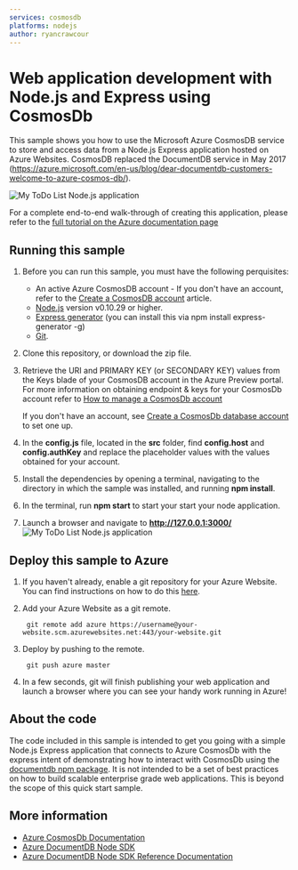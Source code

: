 ```yaml
---
services: cosmosdb
platforms: nodejs
author: ryancrawcour
---
```


# Web application development with Node.js and Express using CosmosDb
This sample shows you how to use the Microsoft Azure CosmosDB service to store and access data from a Node.js Express application hosted on Azure Websites. CosmosDB replaced the DocumentDB service in May 2017 (https://azure.microsoft.com/en-us/blog/dear-documentdb-customers-welcome-to-azure-cosmos-db/). 

![My ToDo List Node.js application](./media/image1.png)

For a complete end-to-end walk-through of creating this application, please refer to the [full tutorial on the Azure documentation page](https://azure.microsoft.com/en-us/documentation/articles/documentdb-nodejs-application/)

## Running this sample
1. Before you can run this sample, you must have the following perquisites:
	- An active Azure CosmosDB account - If you don't have an account, refer to the [Create a CosmosDB account](https://docs.microsoft.com/en-us/azure/cosmos-db/create-documentdb-nodejs/) article.
	- [Node.js](https://nodejs.org/en/) version v0.10.29 or higher.
	- [Express generator](http://expressjs.com/starter/generator.html) (you can install this via npm install express-generator -g)
	- [Git](http://git-scm.com/).

2. Clone this repository, or download the zip file.

3. Retrieve the URI and PRIMARY KEY (or SECONDARY KEY) values from the Keys blade of your CosmosDB account in the Azure Preview portal. For more information on obtaining endpoint & keys for your CosmosDb account refer to [How to manage a CosmosDb account](https://docs.microsoft.com/en-us/azure/cosmos-db/manage-account#keys)

	If you don't have an account, see [Create a CosmosDb database account](https://docs.microsoft.com/en-us/azure/cosmos-db/create-documentdb-nodejs) to set one up.

4. In the **config.js** file, located in the **src** folder, find **config.host** and **config.authKey** and replace the placeholder values with the values obtained for your account.

	<add key="endpoint" value="~enter URI for your CosmosDb Account, from Azure Preview portal~" /> 
	<add key="authKey" value="~enter either Primary or Secondary key for your CosmosDb Account, from Azure Preview portal~" /> 

5. Install the dependencies by opening a terminal, navigating to the directory in which the sample was installed, and running **npm install**. 

6. In the terminal, run **npm start** to start your start your node application. 

7. Launch a browser and navigate to **http://127.0.0.1:3000/**
![My ToDo List Node.js application](./media/run-1.png)

## Deploy this sample to Azure

1. If you haven't already, enable a git repository for your Azure Website. You can find instructions on how to do this [here](https://azure.microsoft.com/en-us/documentation/articles/web-sites-publish-source-control-git/#step4).

2. Add your Azure Website as a git remote.

		git remote add azure https://username@your-website.scm.azurewebsites.net:443/your-website.git

3. Deploy by pushing to the remote.

		git push azure master

4. In a few seconds, git will finish publishing your web application and launch a browser where you can see your handy work running in Azure!

## About the code
The code included in this sample is intended to get you going with a simple Node.js Express application that connects to Azure CosmosDb with the express intent of demonstrating how to interact with CosmosDb using the [documentdb npm package](https://www.npmjs.com/package/documentdb). It is not intended to be a set of best practices on how to build scalable enterprise grade web applications. This is beyond the scope of this quick start sample. 

## More information

- [Azure CosmosDb Documentation](https://docs.microsoft.com/en-us/azure/cosmos-db/)
- [Azure DocumentDB Node SDK](https://www.npmjs.com/package/documentdb)
- [Azure DocumentDB Node SDK Reference Documentation](http://azure.github.io/azure-documentdb-node/)
